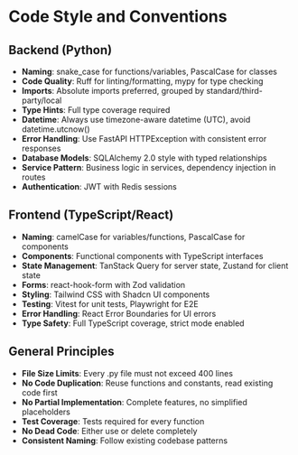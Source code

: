 # Code Style and Conventions

## Backend (Python)
- **Naming**: snake_case for functions/variables, PascalCase for classes
- **Code Quality**: Ruff for linting/formatting, mypy for type checking
- **Imports**: Absolute imports preferred, grouped by standard/third-party/local
- **Type Hints**: Full type coverage required
- **Datetime**: Always use timezone-aware datetime (UTC), avoid datetime.utcnow()
- **Error Handling**: Use FastAPI HTTPException with consistent error responses
- **Database Models**: SQLAlchemy 2.0 style with typed relationships
- **Service Pattern**: Business logic in services, dependency injection in routes
- **Authentication**: JWT with Redis sessions

## Frontend (TypeScript/React)
- **Naming**: camelCase for variables/functions, PascalCase for components
- **Components**: Functional components with TypeScript interfaces
- **State Management**: TanStack Query for server state, Zustand for client state
- **Forms**: react-hook-form with Zod validation
- **Styling**: Tailwind CSS with Shadcn UI components
- **Testing**: Vitest for unit tests, Playwright for E2E
- **Error Handling**: React Error Boundaries for UI errors
- **Type Safety**: Full TypeScript coverage, strict mode enabled

## General Principles
- **File Size Limits**: Every .py file must not exceed 400 lines
- **No Code Duplication**: Reuse functions and constants, read existing code first
- **No Partial Implementation**: Complete features, no simplified placeholders
- **Test Coverage**: Tests required for every function
- **No Dead Code**: Either use or delete completely
- **Consistent Naming**: Follow existing codebase patterns